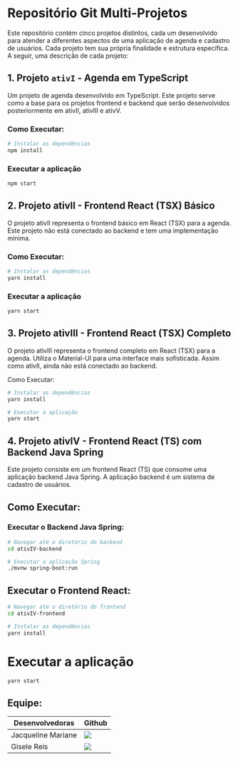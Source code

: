 # Repositório Git Multi-Projetos

Este repositório contém cinco projetos distintos, cada um desenvolvido para atender a diferentes aspectos de uma aplicação de agenda e cadastro de usuários. Cada projeto tem sua própria finalidade e estrutura específica. A seguir, uma descrição de cada projeto:

## 1. Projeto `ativI` - Agenda em TypeScript

Um projeto de agenda desenvolvido em TypeScript. Este projeto serve como a base para os projetos frontend e backend que serão desenvolvidos posteriormente em ativII, ativIII e ativV.

### Como Executar:

```bash
# Instalar as dependências
npm install
```
### Executar a aplicação
```bash
npm start
```
## 2. Projeto ativII - Frontend React (TSX) Básico
O projeto ativII representa o frontend básico em React (TSX) para a agenda. Este projeto não está conectado ao backend e tem uma implementação mínima.

### Como Executar:
```bash
# Instalar as dependências
yarn install
```
### Executar a aplicação
```bash
yarn start
```
## 3. Projeto ativIII - Frontend React (TSX) Completo
O projeto ativIII representa o frontend completo em React (TSX) para a agenda. Utiliza o Material-UI para uma interface mais sofisticada. Assim como ativII, ainda não está conectado ao backend.

Como Executar:
```bash
# Instalar as dependências
yarn install
```
```bash
# Executar a aplicação
yarn start
```
## 4. Projeto ativIV - Frontend React (TS) com Backend Java Spring
Este projeto consiste em um frontend React (TS) que consome uma aplicação backend Java Spring. A aplicação backend é um sistema de cadastro de usuários.

## Como Executar:
### Executar o Backend Java Spring:

```bash
# Navegar até o diretório do backend
cd ativIV-backend
```

```bash
# Executar a aplicação Spring
./mvnw spring-boot:run
```
## Executar o Frontend React:

```bash
# Navegar até o diretório do frontend
cd ativIV-frontend
```
```bash
# Instalar as dependências
yarn install
```

# Executar a aplicação
```bash
yarn start
```

## Equipe:

| Desenvolvedoras | Github |
| -------- |-------- |
| Jacqueline Mariane | <a href="https://github.com/jxqlnm" target="_blanck"><img src = "https://img.shields.io/badge/GitHub-100000?style=for-the-badge&logo=github&logoColor=white"></a> |
| Gisele Reis | <a href="https://github.com/gisele-reis" target="_blanck"><img src = "https://img.shields.io/badge/GitHub-100000?style=for-the-badge&logo=github&logoColor=white"></a> |
